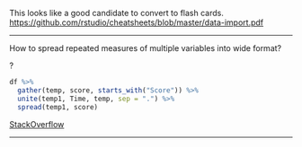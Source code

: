 

This looks like a good candidate to convert to flash cards.
https://github.com/rstudio/cheatsheets/blob/master/data-import.pdf

---

How to spread repeated measures of multiple variables into wide format?


?

```r
df %>% 
  gather(temp, score, starts_with("Score")) %>% 
  unite(temp1, Time, temp, sep = ".") %>% 
  spread(temp1, score)
```

[StackOverflow](https://stackoverflow.com/questions/29775461/how-can-i-spread-repeated-measures-of-multiple-variables-into-wide-format)


---